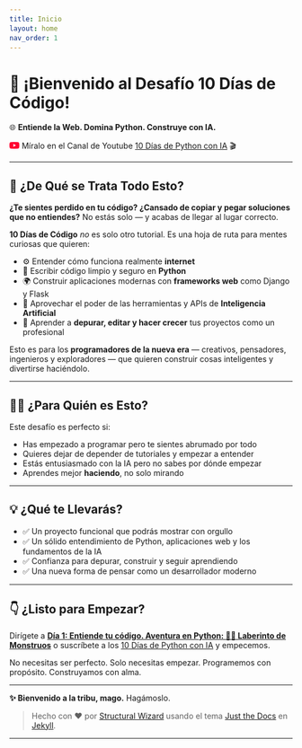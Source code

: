 ```yaml
---
title: Inicio
layout: home
nav_order: 1
---
```



# 👋 ¡Bienvenido al Desafío **10 Días de Código**!

🌐 **Entiende la Web. Domina Python. Construye con IA.**

![play](play.png) Míralo en el Canal de Youtube [10 Días de Python con IA] 🎬

---

## 🚀 ¿De Qué se Trata Todo Esto?

**¿Te sientes perdido en tu código? ¿Cansado de copiar y pegar soluciones que no entiendes?**
No estás solo — y acabas de llegar al lugar correcto.

**10 Días de Código** *no* es solo otro tutorial. Es una hoja de ruta para mentes curiosas que quieren:

- ⚙️ Entender cómo funciona realmente **internet**
- 🐍 Escribir código limpio y seguro en **Python**
- 🌍 Construir aplicaciones modernas con **frameworks web** como Django y Flask
- 🤖 Aprovechar el poder de las herramientas y APIs de **Inteligencia Artificial**
- 🧠 Aprender a **depurar, editar y hacer crecer** tus proyectos como un profesional

Esto es para los **programadores de la nueva era** — creativos, pensadores, ingenieros y exploradores — que quieren construir cosas inteligentes y divertirse haciéndolo.

---

## 🧑‍💻 ¿Para Quién es Esto?

Este desafío es perfecto si:

- Has empezado a programar pero te sientes abrumado por todo
- Quieres dejar de depender de tutoriales y empezar a entender
- Estás entusiasmado con la IA pero no sabes por dónde empezar
- Aprendes mejor **haciendo**, no solo mirando

---

## 💡 ¿Qué te Llevarás?

- ✅ Un proyecto funcional que podrás mostrar con orgullo
- ✅ Un sólido entendimiento de Python, aplicaciones web y los fundamentos de la IA
- ✅ Confianza para depurar, construir y seguir aprendiendo
- ✅ Una nueva forma de pensar como un desarrollador moderno

---

## 👇 ¿Listo para Empezar?

Dirígete a [**Día 1: Entiende tu código. Aventura en Python: 🧟‍♂️ Laberinto de Monstruos**] o suscríbete a los [10 Días de Python con IA] y empecemos.

No necesitas ser perfecto. Solo necesitas empezar.
Programemos con propósito. Construyamos con alma.

---

**✨ Bienvenido a la tribu, mago.**
Hagámoslo.

> Hecho con ❤️ por [Structural Wizard] usando el tema [Just the Docs] en [Jekyll].

----

[Just the Docs]: https://just-the-docs.github.io/just-the-docs/
[Jekyll]: https://jekyllrb.com
[10 Días de Python con IA]: https://youtube.com/@10diasdepythonconia?si=WBjCQ5O0CzIxm8Mg
[Structural Wizard]: https://github.com/StructuralWizard/ 
[**Día 1: Entiende tu código. Aventura en Python: 🧟‍♂️ Laberinto de Monstruos**]: https://structuralwizard.github.io/10DiasDePython_es.github.io/docs/Day1/
